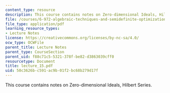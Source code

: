 ```yaml
---
content_type: resource
description: This course contains notes on Zero-dimensional Ideals, Hilbert Series.
file: /courses/6-972-algebraic-techniques-and-semidefinite-optimization-spring-2006/50c3626bc591ac9b01f2bc68b279d17f_lecture_15.pdf
file_type: application/pdf
learning_resource_types:
- Lecture Notes
license: https://creativecommons.org/licenses/by-nc-sa/4.0/
ocw_type: OCWFile
parent_title: Lecture Notes
parent_type: CourseSection
parent_uid: f88c71c5-5321-378f-be82-d3863039cff0
resourcetype: Document
title: lecture_15.pdf
uid: 50c3626b-c591-ac9b-01f2-bc68b279d17f
---
```

This course contains notes on Zero-dimensional Ideals, Hilbert Series.